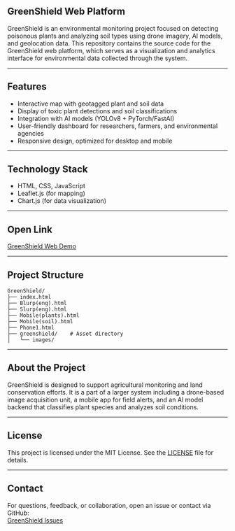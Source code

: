 ## GreenShield Web Platform

GreenShield is an environmental monitoring project focused on detecting poisonous plants and analyzing soil types using drone imagery, AI models, and geolocation data. This repository contains the source code for the GreenShield web platform, which serves as a visualization and analytics interface for environmental data collected through the system.

---

## Features

- Interactive map with geotagged plant and soil data  
- Display of toxic plant detections and soil classifications  
- Integration with AI models (YOLOv8 + PyTorch/FastAI)  
- User-friendly dashboard for researchers, farmers, and environmental agencies  
- Responsive design, optimized for desktop and mobile  

---

## Technology Stack

- HTML, CSS, JavaScript  
- Leaflet.js (for mapping)  
- Chart.js  (for data visualization)  

---

## Open Link

[GreenShield Web Demo](https://iluxa-sensei.github.io/GreenShield)

---

## Project Structure

```
GreenShield/
├── index.html              
├── Blurp(eng).html         
├── Slurp(eng).html         
├── Mobile(plants).html     
├── Mobile(soil).html      
├── Phone1.html            
├── greenshield/    # Asset directory
│   └── images/            
```

---

## About the Project

GreenShield is designed to support agricultural monitoring and land conservation efforts. It is a part of a larger system including a drone-based image acquisition unit, a mobile app for field alerts, and an AI model backend that classifies plant species and analyzes soil conditions.

---

## License

This project is licensed under the MIT License. See the [LICENSE](https://github.com/Iluxa-sensei/GreenShield/blob/main/LICENSE) file for details.

---

## Contact

For questions, feedback, or collaboration, open an issue or contact via GitHub:  
[GreenShield Issues](https://github.com/iluxa-sensei/GreenShield/issues)
